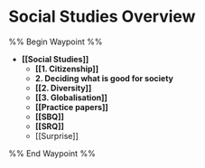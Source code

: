 # Social Studies Overview

%% Begin Waypoint %%
- **[[Social Studies]]**
	- **[[1. Citizenship]]**
	- **2. Deciding what is good for society**
	- **[[2. Diversity]]**
	- **[[3. Globalisation]]**
	- **[[Practice papers]]**
	- **[[SBQ]]**
	- **[[SRQ]]**
	- [[Surprise]]

%% End Waypoint %%
